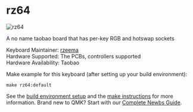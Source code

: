 # rz64

![rz64](https://i.imgur.com/b6MccLb.jpg)

A no name taobao board that has per-key RGB and hotswap sockets

Keyboard Maintainer: [rzeema](https://github.com/rzeema)  
Hardware Supported: The PCBs, controllers supported  
Hardware Availability: Taobao

Make example for this keyboard (after setting up your build environment):

    make rz64:default

See the [build environment setup](https://docs.qmk.fm/#/getting_started_build_tools) and the [make instructions](https://docs.qmk.fm/#/getting_started_make_guide) for more information. Brand new to QMK? Start with our [Complete Newbs Guide](https://docs.qmk.fm/#/newbs).

